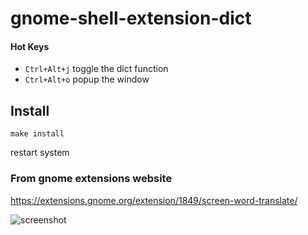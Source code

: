 # gnome-shell-extension-dict

#### Hot Keys

* `Ctrl+Alt+j` toggle the dict function
* `Ctrl+Alt+o` popup the window

## Install

```
make install
```
restart system

### From gnome extensions website

https://extensions.gnome.org/extension/1849/screen-word-translate/

![screenshot](/dict.png)
